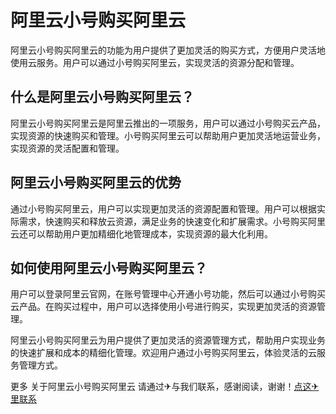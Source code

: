# 阿里云小号购买阿里云

阿里云小号购买阿里云的功能为用户提供了更加灵活的购买方式，方便用户灵活地使用云服务。用户可以通过小号购买阿里云，实现灵活的资源分配和管理。

## 什么是阿里云小号购买阿里云？

阿里云小号购买阿里云是阿里云推出的一项服务，用户可以通过小号购买云产品，实现资源的快速购买和管理。小号购买阿里云可以帮助用户更加灵活地运营业务，实现资源的灵活配置和管理。

## 阿里云小号购买阿里云的优势

通过小号购买阿里云，用户可以实现更加灵活的资源配置和管理。用户可以根据实际需求，快速购买和释放云资源，满足业务的快速变化和扩展需求。小号购买阿里云还可以帮助用户更加精细化地管理成本，实现资源的最大化利用。

## 如何使用阿里云小号购买阿里云？

用户可以登录阿里云官网，在账号管理中心开通小号功能，然后可以通过小号购买云产品。在购买过程中，用户可以选择使用小号进行购买，实现更加灵活的资源管理。

阿里云小号购买阿里云为用户提供了更加灵活的资源管理方式，帮助用户实现业务的快速扩展和成本的精细化管理。欢迎用户通过小号购买阿里云，体验灵活的云服务管理方式。

更多 关于阿里云小号购买阿里云 请通过✈与我们联系，感谢阅读，谢谢！[点这✈里联系](https://add.k02.cc)